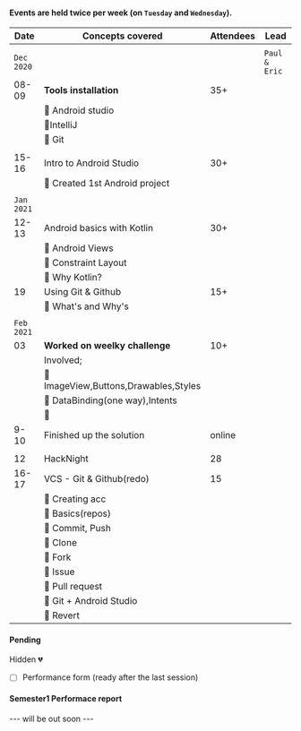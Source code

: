 #### Events are held twice per week (on `Tuesday` and `Wednesday`).

|     Date     |     Concepts covered      |    Attendees       |     Lead      |
|     ---      |           ---             |       ---          |     ---       |
|              |                           |                    |               |
|  `Dec 2020`  |                           |                    | `Paul & Eric` |
|    08-09     |  **Tools installation**   |       35+          | |
|              | 🔸 Android studio         |                    | |
|              | 🔸IntelliJ                |                    | |
|              | 🔸 Git                    |                    | |
|              |                           |                    | |
|    15-16     | Intro to Android Studio   |       30+          | |
|              | 🔸 Created 1st Android project                 | |             |
|              |                           |                    | |
| `Jan 2021`   |                           |                    | |
|    12-13     |Android basics with Kotlin |        30+         | |
|              | 🔸 Android Views          |                    | |
|              | 🔸 Constraint Layout      |                    | |
|              | 🔸 Why Kotlin?            |                    | |
|     19       |   Using Git & Github      |        15+         | |
|              | 🔸 What's and Why's       |                    | |
|              |                           |                    | |
| `Feb 2021`   |                           |                    | |
|     03       |**Worked on weelky challenge**|        10+      | |
|              | Involved;                 |                    | |
|              | 🔸 ImageView,Buttons,Drawables,Styles          | |             |
|              | 🔸 DataBinding(one way),Intents                | |             |
|              | 🔸                        |                    | |
|     9-10     |  Finished up the solution |       online       | |
|              |                           |                    | |
|      12      |         HackNight         |          28        | |
|    16-17     |  VCS - Git & Github(redo) |          15        | |
|              | 🔸 Creating acc            |                   | |
|              | 🔸 Basics(repos)           |                   | |
|              | 🔸 Commit, Push            |                   | |
|              | 🔸 Clone                   |                   | |
|              | 🔸 Fork                    |                   | |
|              | 🔸 Issue                   |                   | |
|              | 🔸 Pull request            |                   | |
|              | 🔸 Git + Android Studio    |                   | |
|              | 🔸 Revert                  |                   | |

#### Pending
Hidden 💔
<!--
- [ ] Permissions
- [ ] Dialogs
- [ ] Intro to JetPack :rocket:
-->
- [ ] Performance form (ready after the last session)

#### Semester1 Performace report

--- will be out soon ---
